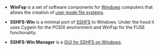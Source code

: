 * **WinFsp** is a set of software components for <u>Windows</u> computers that allows the creation of <u>user mode file systems</u>.

* **SSHFS-Win** is a minimal port of <u>SSHFS</u> to Windows. Under the hood it uses Cygwin for the POSIX environment and WinFsp for the FUSE functionality.

* **SSHFS-Win Manager** is a <u>GUI for SSHFS on Windows</u>.